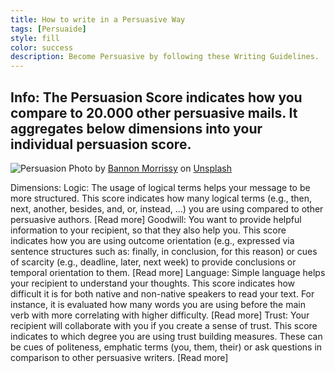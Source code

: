 ```yaml
---
title: How to write in a Persuasive Way
tags: [Persuaide]
style: fill
color: success
description: Become Persuasive by following these Writing Guidelines.
---
```


## Info: The Persuasion Score indicates how you compare to 20.000 other persuasive mails. It aggregates below dimensions into your individual persuasion score.
  
![Persuasion](https://images.unsplash.com/photo-1586988173880-26495e2abdad?ixid=MnwxMjA3fDB8MHxwaG90by1wYWdlfHx8fGVufDB8fHx8&ixlib=rb-1.2.1&auto=format&fit=crop&w=934&q=80)
Photo by <a href="https://unsplash.com/@bannon15?utm_source=unsplash&utm_medium=referral&utm_content=creditCopyText">Bannon Morrissy</a> on <a href="https://unsplash.com/s/photos/persuasion?utm_source=unsplash&utm_medium=referral&utm_content=creditCopyText">Unsplash</a>

Dimensions:
Logic: The usage of logical terms helps your message to be more structured. This score indicates how many logical terms (e.g., then, next, another, besides, and, or, instead, ...) you are using compared to other persuasive authors. [Read more]
Goodwill: You want to provide helpful information to your recipient, so that they also help you. This score indicates how you are using outcome orientation (e.g., expressed via sentence structures such as: finally, in conclusion, for this reason) or cues of scarcity (e.g., deadline, later, next week) to provide conclusions or temporal orientation to them.  [Read more]
Language: Simple language helps your recipient to understand your thoughts. This score indicates how difficult it is for both native and non-native speakers to read your text. For instance, it is evaluated how many words you are using before the main verb with more correlating with higher difficulty. [Read more]
Trust: Your recipient will collaborate with you if you create a sense of trust. This score indicates to which degree you are using trust building measures. These can be cues of politeness, emphatic terms (you, them, their) or ask questions in comparison to other persuasive writers. [Read more]
